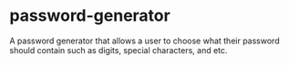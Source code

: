 # password-generator

A password generator that allows a user to choose what their password should contain such as digits, special characters, and etc.
